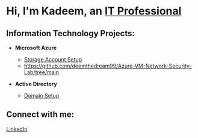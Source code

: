 <h1>Hi, I'm Kadeem, an <a href="https://www.linkedin.com/in/kadeem-downie-734873171">IT Professional</a></h1>

<h2>Information Technology Projects:</h2>

- <b>Microsoft Azure</b>
  - [Storage Account Setup](https://github.com/deemthedream99/Storage-Account-Setup)
  - https://github.com/deemthedream99/Azure-VM-Network-Security-Lab/tree/main

- <b>Active Directory</b>
  - [Domain Setup](https://github.com/deemthedream99/Active-Directory-VirtualBox-Lab)

<h2>Connect with me:</h2>
  
  [LinkedIn](https://www.linkedin.com/in/kadeem-downie-734873171)
